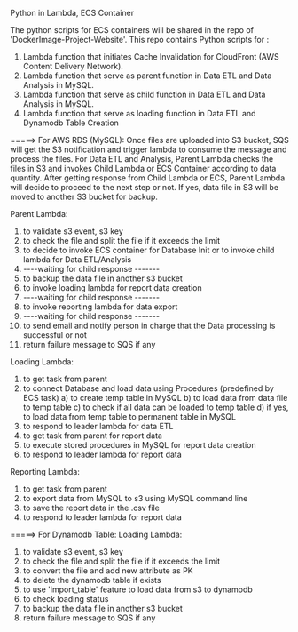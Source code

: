 Python in Lambda, ECS Container

The python scripts for ECS containers will be shared in the repo of 'DockerImage-Project-Website'.
This repo contains Python scripts for :
1) Lambda function that initiates Cache Invalidation for CloudFront (AWS Content Delivery Network).
2) Lambda function that serve as parent function in Data ETL and Data Analysis in MySQL.
3) Lambda function that serve as child function in Data ETL and Data Analysis in MySQL.
4) Lambda function that serve as loading function in Data ETL and Dynamodb Table Creation

=====> For AWS RDS (MySQL):
Once files are uploaded into S3 bucket, SQS will get the S3 notification and trigger lambda to consume the message and process the files.
For Data ETL and Analysis, Parent Lambda checks the files in S3 and invokes Child Lambda or ECS Container according to data quantity.
After getting response from Child Lambda or ECS, Parent Lambda will decide to proceed to the next step or not. If yes, data file in S3 will be moved to another S3 bucket for backup.

Parent Lambda:
1) to validate s3 event, s3 key 
2) to check the file and split the file if it exceeds the limit
3) to decide to invoke ECS container for Database Init or to invoke child lambda for Data ETL/Analysis
4) ----waiting for child response -------
5) to backup the data file in another s3 bucket 
6) to invoke loading lambda for report data creation
7) ----waiting for child response -------
8) to invoke reporting lambda for data export
9) ----waiting for child response -------
10) to send email and notify person in charge that the Data processing is successful or not
11) return failure message to SQS if any

Loading Lambda:
1) to get task from parent 
2) to connect Database and load data using Procedures (predefined by ECS task)
  a) to create temp table in MySQL
  b) to load data from data file to temp table
  c) to check if all data can be loaded to temp table
  d) if yes, to load data from temp table to permanent table in MySQL 
3) to respond to leader lambda for data ETL
4) to get task from parent for report data
5) to execute stored procedures in MySQL for report data creation
6) to respond to leader lambda for report data


Reporting Lambda:
1) to get task from parent
2) to export data from MySQL to s3 using MySQL command line
3) to save the report data in the .csv file
4) to respond to leader lambda for report data

=====> For Dynamodb Table:
Loading Lambda:
1) to validate s3 event, s3 key
2) to check the file and split the file if it exceeds the limit
3) to convert the file and add new attribute as PK 
4) to delete the dynamodb table if exists
5) to use 'import_table' feature to load data from s3 to dynamodb
6) to check loading status 
7) to backup the data file in another s3 bucket 
8) return failure message to SQS if any
